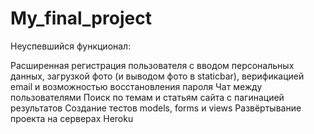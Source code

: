 # My_final_project
Неуспевшийся функционал:

Расширенная регистрация пользователя с вводом персональных данных, загрузкой фото (и выводом фото в staticbar), верификацией email и возможностью восстановления пароля
Чат между пользователями
Поиск по темам и статьям сайта с пагинацией результатов
Создание тестов models, forms и views
Развёртывание проекта на серверах Heroku
